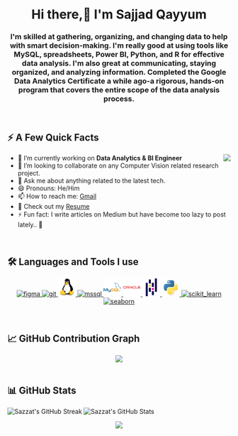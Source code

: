 <h1 align="center">Hi there,👋 I'm Sajjad Qayyum</h1>

<h3 align="center">I'm skilled at gathering, organizing, and changing data to help with smart decision-making. I'm really good at using tools like MySQL, spreadsheets, Power BI, Python, and R for effective data analysis. I'm also great at communicating, staying organized, and analyzing information. Completed the Google Data Analytics Certificate a while ago-a rigorous, hands-on program that covers the entire scope of the data analysis process.</h3>

<br>

## ⚡ A Few Quick Facts

<img align="right" src="https://github.com/sajjad425/sajjad425/blob/master/gifs/octocat-anime.gif" />

- 🔭 I’m currently working on **Data Analytics & BI Engineer**
- 👯 I’m looking to collaborate on any Computer Vision related research project.
- 💬 Ask me about anything related to the latest tech.
- 😄 Pronouns: He/Him
- 📫 How to reach me: [Gmail](mailto:sqayyum425@gmail.com)
- 🧾 Check out my [Resume](https://github.com/user-attachments/files/17049603/Sajjad.Qayyum.-.Resumes.pdf)
- ⚡ Fun fact: I write articles on Medium but have become too lazy to post lately.. 🤣

<br>

## 🛠️ Languages and Tools I use

<p align="center"> 
    <a href="https://www.figma.com/" target="_blank" rel="noreferrer"> <img src="https://www.vectorlogo.zone/logos/figma/figma-icon.svg" alt="figma" width="40" height="40"/> </a> <a href="https://git-scm.com/" target="_blank" rel="noreferrer"> <img src="https://www.vectorlogo.zone/logos/git-scm/git-scm-icon.svg" alt="git" width="40" height="40"/> </a> <a href="https://www.linux.org/" target="_blank" rel="noreferrer"> <img src="https://raw.githubusercontent.com/devicons/devicon/master/icons/linux/linux-original.svg" alt="linux" width="40" height="40"/> </a> <a href="https://www.microsoft.com/en-us/sql-server" target="_blank" rel="noreferrer"> <img src="https://www.svgrepo.com/show/303229/microsoft-sql-server-logo.svg" alt="mssql" width="40" height="40"/> </a> <a href="https://www.mysql.com/" target="_blank" rel="noreferrer"> <img src="https://raw.githubusercontent.com/devicons/devicon/master/icons/mysql/mysql-original-wordmark.svg" alt="mysql" width="40" height="40"/> </a> <a href="https://www.oracle.com/" target="_blank" rel="noreferrer"> <img src="https://raw.githubusercontent.com/devicons/devicon/master/icons/oracle/oracle-original.svg" alt="oracle" width="40" height="40"/> </a> <a href="https://pandas.pydata.org/" target="_blank" rel="noreferrer"> <img src="https://raw.githubusercontent.com/devicons/devicon/2ae2a900d2f041da66e950e4d48052658d850630/icons/pandas/pandas-original.svg" alt="pandas" width="40" height="40"/> </a> <a href="https://www.python.org" target="_blank" rel="noreferrer"> <img src="https://raw.githubusercontent.com/devicons/devicon/master/icons/python/python-original.svg" alt="python" width="40" height="40"/> </a> <a href="https://scikit-learn.org/" target="_blank" rel="noreferrer"> <img src="https://upload.wikimedia.org/wikipedia/commons/0/05/Scikit_learn_logo_small.svg" alt="scikit_learn" width="40" height="40"/> </a> <a href="https://seaborn.pydata.org/" target="_blank" rel="noreferrer"> <img src="https://seaborn.pydata.org/_images/logo-mark-lightbg.svg" alt="seaborn" width="40" height="40"/> </a>
</p>

<br>

## 📈 GitHub Contribution Graph

<div align="center">
    <img height="300px" src="https://github-readme-activity-graph.vercel.app/graph?username=sajjad425&theme=minimal"/>
</div>
<br>

## 📊 GitHub Stats

<img alt="Sazzat's GitHub Streak" src="https://github-readme-streak-stats.herokuapp.com/?user=sajjad425&theme=white&&hide_border=true" width='48%' /> <img alt="Sazzat's GitHub Stats" src="https://github-readme-stats-mauve-ten.vercel.app/api?username=sajjad425&show_icons=true&hide_border=true&count_private=true&include_all_commits=true" width='48%' />
<br>

<!--END_SECTION:waka-->

<p align="center">
  <img src="https://capsule-render.vercel.app/api?type=waving&color=gradient&height=80&section=footer"/>
</p>
